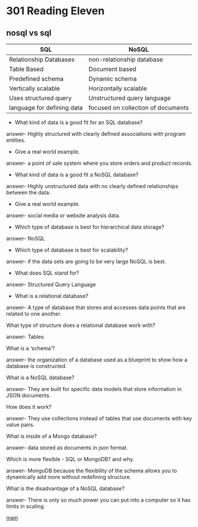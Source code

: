 # 301 Reading Eleven

## nosql vs sql

|            SQL	           |         NoSQL                |
|   ----------------------   |   ----------------------     |
|   Relationship Databases   |   non-relationship database  |
|   Table Based              |   Document based             |
|   Predefined schema        |   Dynamic schema             |
| 	Vertically scalable      |   Horizontally scalable      |
| 	Uses structured query    |   Unstructured query language|
| language for defining data |   focused on collection of documents|
 	 
 	 
- What kind of data is a good fit for an SQL database?

answer- Highly structured with clearly defined associations with program entities.

- Give a real world example.

answer- a point of sale system where you store orders and product records. 

- What kind of data is a good fit a NoSQL database?

answer- Highly unstructured data with no clearly defined relationships between the data.

- Give a real world example.

answer- social media or website analysis data.

- Which type of database is best for hierarchical data storage?

answer- NoSQL

- Which type of database is best for scalability?

answer- if the data sets are going to be very large NoSQL is best.

- What does SQL stand for?

answer- Structured Query Language

- What is a relational database?

answer- A type of database that stores and accesses data points that are related to one another.

What type of structure does a relational database work with?

answer- Tables

What is a ‘schema’?

answer- the organization of a database used as a blueprint to show how a database is constructed.

What is a NoSQL database?

answer- They are built for specific data models that store information in JSON documents.

How does it work? 

answer- They use collections instead of tables that use documents with key value pairs.

What is inside of a Mongo database?

answer- data stored as documents in json format.

Which is more flexible - SQL or MongoDB? and why.

answer- MongoDB because the flexibility of the schema allows you to dynamically add more without redefining structure.

What is the disadvantage of a NoSQL database?

answer- There is only so much power you can put into a computer so it has limits in scaling.

[main](README.MD)
